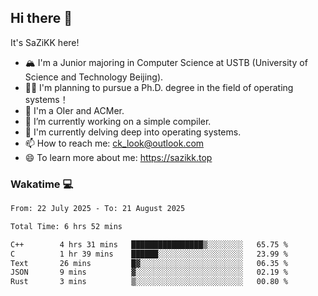 ## Hi there 👋

It's SaZiKK here!

- 🏔️ I'm a Junior majoring in Computer Science  at USTB (University of Science and Technology Beijing).
- 🧑‍🎓 I'm planning to pursue a Ph.D. degree in the field of operating systems！
- 🚀 I'm a OIer and ACMer.
- 🔭 I’m currently working on a simple compiler.
- 🌱 I'm currently delving deep into operating systems.
- 📫 How to reach me: ck_look@outlook.com
- 😄 To learn more about me: https://sazikk.top

  
<!--
**SaZiKK/SaZiKK** is a ✨ _special_ ✨ repository because its `README.md` (this file) appears on your GitHub profile.

Here are some ideas to get you started:

- 🔭 I’m currently working on ...
- 🌱 I’m currently learning ...
- 👯 I’m looking to collaborate on ...
- 🤔 I’m looking for help with ...
- 💬 Ask me about ...
- 📫 How to reach me: ...
- 😄 Pronouns: ...
- ⚡ Fun fact: ...
-->

### Wakatime 💻

<!--START_SECTION:waka-->

```txt
From: 22 July 2025 - To: 21 August 2025

Total Time: 6 hrs 52 mins

C++        4 hrs 31 mins   ████████████████▒░░░░░░░░   65.75 %
C          1 hr 39 mins    ██████░░░░░░░░░░░░░░░░░░░   23.99 %
Text       26 mins         █▓░░░░░░░░░░░░░░░░░░░░░░░   06.35 %
JSON       9 mins          ▓░░░░░░░░░░░░░░░░░░░░░░░░   02.19 %
Rust       3 mins          ▒░░░░░░░░░░░░░░░░░░░░░░░░   00.80 %
```

<!--END_SECTION:waka-->
